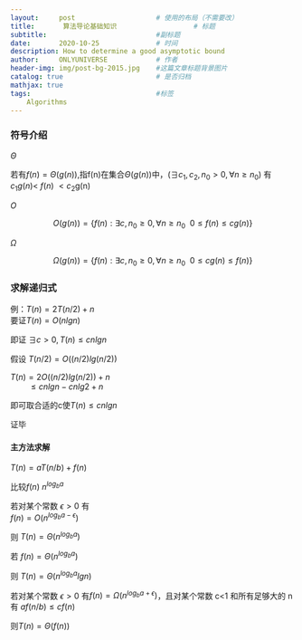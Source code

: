 ```yaml
---
layout:     post                    # 使用的布局（不需要改）
title:       算法导论基础知识                   # 标题 
subtitle:                           #副标题
date:       2020-10-25              # 时间
description: How to determine a good asymptotic bound
author:     ONLYUNIVERSE            # 作者
header-img: img/post-bg-2015.jpg    #这篇文章标题背景图片
catalog: true                       # 是否归档
mathjax: true
tags:                               #标签
    Algorithms
---
```


### 符号介绍

$\Theta$

若有$f(n)=\Theta(g(n))$,指f(n)在集合$\Theta(g(n))$中，$(\exists c_1,c_2,n_0>0,\forall n\ge n_0)$ 有 $c_1g(n)<$ $f(n)$ $< c_2$g(n)

$O$

$$ O(g(n))=\{f(n): \exists c,n_0\ge0,\forall n\ge n_0 \  \ 0\le f(n)\le cg(n) \} $$

$\Omega$

$$ \Omega(g(n))=\{f(n): \exists c,n_0\ge0,\forall n\ge n_0 \  \ 0\le cg(n)\le f(n) \} $$

### 求解递归式

例：$T(n)=2T(n/2)+n$  
要证$T(n)=O(nlgn)$

即证 $\exists c>0,T(n)\le cnlgn$

假设 $T(n/2)=O((n/2)lg(n/2))$

$T(n)=2O((n/2)lg(n/2))+n$  
$\ \ \ \ \ \ \ \ \le cnlgn-cnlg2+n$

即可取合适的c使$T(n)\le cnlgn$  

证毕

#### 主方法求解

$T(n)=aT(n/b)+f(n)$

比较$f(n)\ n^{log_ba}$

若对某个常数 $\epsilon >0$ 有  
$f(n)=O(n^{log_ba-\epsilon})$  

则 $T(n) = \Theta(n^{log_ba})$  

若 $f(n) = \Theta(n^{log_ba})$  

则 $T(n) = \Theta(n^{log_ba} lgn)$  

若对某个常数 $\epsilon>0$ 有$f(n) = \Omega(n^{log_ba+\epsilon})$，且对某个常数 c<1 和所有足够大的 n 有 $af(n/b) \le cf(n)$

则$T(n) = \Theta(f(n))$
